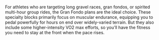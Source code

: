 For athletes who are targeting long gravel races, gran fondos, or spirited multi-hour group rides, the Gran Fondo plans are the ideal choice. These specialty blocks primarily focus on muscular endurance, equipping you to pedal powerfully for hours on end over widely-varied terrain. But they also include some higher-intensity VO2 max efforts, so you’ll have the fitness you need to stay at the front when the pace rises.